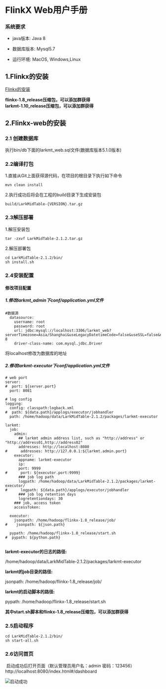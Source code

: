 # FlinkX Web用户手册

### 系统要求

* java版本: Java 8

* 数据库版本: Mysql5.7

* 运行环境: MacOS, Windows,Linux

  

## 1.Flinkx的安装

[Flinkx的安装](https://github.com/wxgzgl/LarkMidTable/tree/master/docs/InstallFlinkx.md)

**flinkx-1.8_release压缩包，可以添加群获得**  
**larkmt-1.10_release压缩包，可以添加群获得**

## 2.Flinkx-web的安装

### 2.1 创建数据库

执行bin/db下面的larkmt_web.sql文件(数据库版本5.1.0版本)

### 2.2编译打包

1.直接从Git上面获得源代码，在项目的根目录下执行如下命令

```
mvn clean install 
```

2.执行成功后将会在工程的build目录下生成安装包

```
build/LarkMidTable-{VERSION}.tar.gz
```

### 2.3解压部署

1.解压安装包

```
tar -zxvf LarkMidTable-2.1.2.tar.gz 
```

2.解压部署包

```
cd LarkMidTable-2.1.2/bin/
sh install.sh 
```

### 2.4安装配置

#### 修改项目配置

##### 1.修改larkmt_admin下conf/application.yml文件

```
#数据源
  datasource:
    username: root
    password: root
    url: jdbc:mysql://localhost:3306/larkmt_web?serverTimezone=Asia/Shanghai&useLegacyDatetimeCode=false&useSSL=false&nullNamePatternMatchesAll=true&useUnicode=true&characterEncoding=UTF-8
    driver-class-name: com.mysql.jdbc.Driver
```

将localhost修改为数据库的地址

##### 2.修改larkmt-executor下conf/application.yml文件

```
# web port
server:
#  port: ${server.port}
  port: 8081

# log config
logging:
  config: classpath:logback.xml
#  path: ${data.path}/applogs/executor/jobhandler
  path: /home/hadoop/data/LarkMidTable-2.1.2/packages/larkmt-executor

larkmt:
  job:
    admin:
      ## larkmt admin address list, such as "http://address" or "http://address01,http://address02"
      addresses: http://localhost:8080
#      addresses: http://127.0.0.1:${larkmt.admin.port}
    executor:
      appname: larkmt-executor
      ip:
      port: 9999
#      port: ${executor.port:9999}
      ### job log path
      logpath: /home/hadoop/data/LarkMidTable-2.1.2/packages/larkmt-executor/
#      logpath: ${data.path}/applogs/executor/jobhandler
      ### job log retention days
      logretentiondays: 30
    ### job, access token
    accessToken:

  executor:
    jsonpath: /home/hadoop/flinkx-1.8_release/job/
#    jsonpath: ${json.path}

  pypath: /home/hadoop/flinkx-1.8_release/start.sh
#  pypath: ${python.path}
  
```

**larkmt-executor的日志的路径:**

 /home/hadoop/data/LarkMidTable-2.1.2/packages/larkmt-executor

**larkmt的job目录的路径:**

jsonpath: /home/hadoop/flinkx-1.8_release/job/

**larkmt的启动脚本的路径:**

 pypath: /home/hadoop/flinkx-1.8_release/start.sh



**其中start.sh脚本和flinkx-1.8_release压缩包，可以添加群获得**

### 2.5启动程序

```
cd LarkMidTable-2.1.2/bin/
sh start-all.sh 
```

### 2.6访问首页

​    启动成功后打开页面（默认管理员用户名：admin 密码：123456） http://localhost:8080/index.html#/dashboard

![启动成功](https://img2020.cnblogs.com/blog/622382/202008/622382-20200813002251461-1896158188.png)





